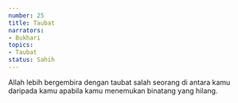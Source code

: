 ```yaml
---
number: 25
title: Taubat
narrators:
- Bukhari
topics:
- Taubat
status: Sahih
---
```


Allah lebih bergembira dengan taubat salah seorang di antara kamu daripada kamu apabila kamu menemukan binatang yang hilang.
